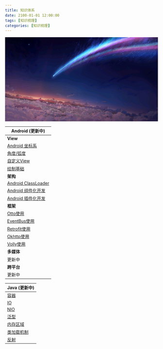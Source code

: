 ```yaml
---
title: 知识体系
date: 2100-01-01 12:00:00
tags: [知识梳理]
categories: [知识梳理]
---
```


![](knowlageinorder/timg.jpg)

<!--more-->

| Android  (更新中)                                                                  |
| ------------------------------------------------------------------------------- |
| **View**                                                                        |
| [Android 坐标系](https://marktsy.github.io/2020/03/23/androidviewbase1/)           |
| [角度/弧度](https://marktsy.github.io/2020/03/23/androidviewbase2/)                 |
| [自定义View](https://marktsy.github.io/2020/03/23/androidviewpro1/)                |
| [绘制基础](https://marktsy.github.io/2020/03/23/androidviewpro2/)                   |
| **架构**                                                                          |
| [Android ClassLoader](https://marktsy.github.io/2020/04/06/androidclassloader/) |
| [Android 组件化开发](https://marktsy.github.io/2020/04/08/androidzujianhua/)         |
| [Android 插件化开发](https://marktsy.github.io/2020/04/09/androidplugin/)            |
| **框架**                                                                          |
| [Otto使用](https://marktsy.github.io/2020/03/12/androidottousage/)                |
| [EventBus使用](https://marktsy.github.io/2020/03/12/androideventbususage/)        |
| [Retrofit使用](https://marktsy.github.io/2020/03/12/androidretorfituse/)          |
| [Okhttp使用](https://marktsy.github.io/2020/03/12/androidokttpuse/)               |
| [Volly使用](https://marktsy.github.io/2020/03/11/androidvolleyuse/)               |
| **多媒体**                                                                         |
| 更新中                                                                             |
| **跨平台**                                                                         |
| 更新中                                                                             |

| Java (更新中)                                                     |
| -------------------------------------------------------------- |
| [容器](https://marktsy.github.io/2020/03/12/javacollector/)      |
| [IO](https://marktsy.github.io/2020/03/12/javaio/)             |
| [NIO](https://marktsy.github.io/2020/03/12/nio/)               |
| [泛型](https://marktsy.github.io/2020/03/30/javagenercity/)      |
| [内存区域](https://marktsy.github.io/2020/04/05/javaneicun)        |
| [类加载机制](https://marktsy.github.io/2020/04/05/javaclassloader/) |
| [反射](https://marktsy.github.io/2020/04/08/javareflect/)        |
